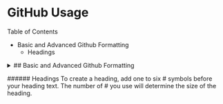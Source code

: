 # GitHub Usage

Table of Contents
- Basic and Advanced Github Formatting
  - Headings

<details><summary>
## Basic and Advanced Github Formatting
<p>
###### Headings
To create a heading, add one to six # symbols before your heading text. The number of # you use will determine the size of the heading.
  </p></summary>


